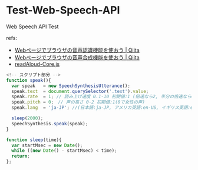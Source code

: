 # Test-Web-Speech-API
Web Speech API Test

refs:
- [Webページでブラウザの音声認識機能を使おう | Qiita](https://qiita.com/hmmrjn/items/4b77a86030ed0071f548)
- [Webページでブラウザの音声合成機能を使おう | Qiita](https://qiita.com/hmmrjn/items/be29c62ba4e4a02d305c)
- [readAloud-Core.js](https://github.com/n138-kz/mondai-syu-kanri-system/blob/main/apps/html/scripts/readAloud-Core.js)

```JavaScript
<!-- スクリプト部分 -->
function speak(){
  var speak   = new SpeechSynthesisUtterance();
  speak.text  = document.querySelector('.text').value;
  speak.rate  = 1; // 読み上げ速度 0.1-10 初期値:1 (倍速なら2, 半分の倍速なら0.5, )
  speak.pitch = 0;　// 声の高さ 0-2 初期値:1(0で女性の声) 
  speak.lang  = 'ja-JP'; //(日本語:ja-JP, アメリカ英語:en-US, イギリス英語:en-GB, 中国語:zh-CN, 韓国語:ko-KR)

  sleep(2000);
  speechSynthesis.speak(speak);
}

function sleep(time){
  var startMsec = new Date();
  while ((new Date() - startMsec) < time);
  return;
};
```
